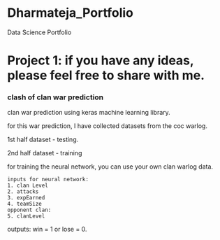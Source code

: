 # Dharmateja_Portfolio
Data Science Portfolio

# Project 1: if you have any ideas, please feel free to share with me.

<h3>clash of clan war prediction</h3>

clan war prediction using keras machine learning library.

for this war prediction, I have collected datasets from the coc warlog.

1st half dataset - testing.

2nd half dataset - training

for training the neural network, you can use your own clan warlog data.
```
inputs for neural network:
1. clan Level
2. attacks
3. expEarned
4. teamSize
opponent clan:
5. clanLevel
 ```
outputs:
win = 1 or lose = 0.


